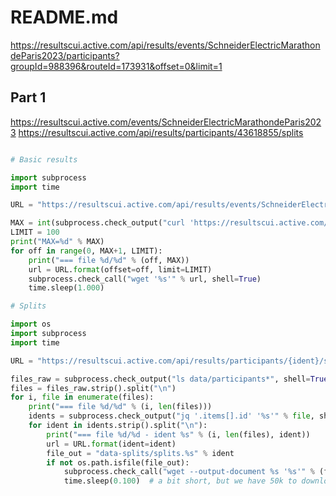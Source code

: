 # README.md

https://resultscui.active.com/api/results/events/SchneiderElectricMarathondeParis2023/participants?groupId=988396&routeId=173931&offset=0&limit=1


## Part 1

https://resultscui.active.com/events/SchneiderElectricMarathondeParis2023
https://resultscui.active.com/api/results/participants/43618855/splits

```python

# Basic results

import subprocess
import time

URL = "https://resultscui.active.com/api/results/events/SchneiderElectricMarathondeParis2023/participants?groupId=988396&routeId=173931&offset={offset}&limit={limit}"

MAX = int(subprocess.check_output("curl 'https://resultscui.active.com/api/results/events/SchneiderElectricMarathondeParis2023/participants?groupId=988396&routeId=173931&offset=0&limit=1' | jq '.meta.totalCount'", shell=True))
LIMIT = 100
print("MAX=%d" % MAX)
for off in range(0, MAX+1, LIMIT):
    print("=== file %d/%d" % (off, MAX))
    url = URL.format(offset=off, limit=LIMIT)
    subprocess.check_call("wget '%s'" % url, shell=True)
    time.sleep(1.000)

# Splits

import os
import subprocess
import time

URL = "https://resultscui.active.com/api/results/participants/{ident}/splits"

files_raw = subprocess.check_output("ls data/participants*", shell=True).decode('utf8')
files = files_raw.strip().split("\n")
for i, file in enumerate(files):
    print("=== file %d/%d" % (i, len(files)))
    idents = subprocess.check_output("jq '.items[].id' '%s'" % file, shell=True).decode('utf8')
    for ident in idents.strip().split("\n"):
        print("=== file %d/%d - ident %s" % (i, len(files), ident))
        url = URL.format(ident=ident)
        file_out = "data-splits/splits.%s" % ident
        if not os.path.isfile(file_out):
            subprocess.check_call("wget --output-document %s '%s'" % (file_out, url), shell=True)
            time.sleep(0.100)  # a bit short, but we have 50k to download...
```
